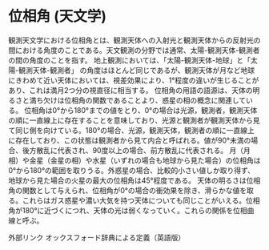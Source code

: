 # 位相角 (天文学)

観測天文学における位相角とは、観測天体への入射光と観測天体からの反射光の間における角度のことである。天文観測の分野では通常、太陽-観測天体-観測者の間の角度のことを指す。
地上観測においては、「太陽-観測天体-地球」と「太陽-観測天体-観測者」
の角度はほとんど同じであるが、観測天体が月など地球にきわめて近い天体においては、視差効果により、1°程度の違いが生じることがあり、これは満月2つ分の視直径に相当する。
位相角の用語の語源は、天体の明るさと満ち欠けは位相角の関数であることより、惑星の相の概念に関連している。
位相角は0°から180°までの値をとり、0°の場合は光源，観測者，観測天体の順に一直線上に存在することを意味しており、光源と観測者が観測天体から見て同じ側を向けている。180°の場合、光源，観測天体，観測者の順に一直線上に存在しており、この状態は観測者から見て内合と呼ばれる。値が90°未満の場合、後方散乱に代表され、90度以上の場合、前方散乱に代表される。
月（月相）や金星（金星の相）や水星（いずれの場合も地球から見た場合）の位相角は0°から180°の範囲を取りうる。外惑星の場合、比較的小さい値しか取り得ず、地球から見た場合の火星の最大の位相角は45°程度である。
天体の明るさは位相角の関数として与えられ、位相角が0°の場合の衝効果を除き、滑らかな値を取る。これらはガス惑星や濃い大気を持つ天体についても同じことがいえる。位相角が180°に近づくにつれ、天体の光は弱くなっていく。これらの関係を位相曲線と呼ぶ。

外部リンク
オックスフォード辞典による定義（英語版）
